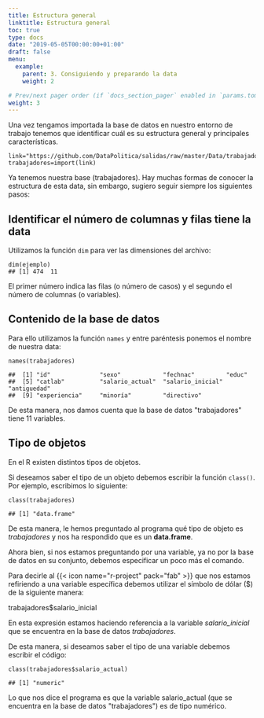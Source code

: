 ```yaml
---
title: Estructura general
linktitle: Estructura general
toc: true
type: docs
date: "2019-05-05T00:00:00+01:00"
draft: false
menu:
  example:
    parent: 3. Consiguiendo y preparando la data
    weight: 2

# Prev/next pager order (if `docs_section_pager` enabled in `params.toml`)
weight: 3
---
```


Una vez tengamos importada la base de datos en nuestro entorno de trabajo tenemos que identificar cuál es su estructura general y principales características. 

    link="https://github.com/DataPolitica/salidas/raw/master/Data/trabajadores.sav"
    trabajadores=import(link)

Ya tenemos nuestra base (trabajadores). Hay muchas formas de conocer la estructura de esta data, sin embargo, sugiero seguir siempre los siguientes pasos:

## Identificar el número de columnas y filas tiene la data

Utilizamos la función `dim` para ver las dimensiones del archivo:

    dim(ejemplo)
    ## [1] 474  11

El primer número indica las filas (o número de casos) y el segundo el número de columnas (o variables).

## Contenido de la base de datos

Para ello utilizamos la función `names` y entre paréntesis ponemos el nombre de nuestra data:

    names(trabajadores)

    ##  [1] "id"              "sexo"            "fechnac"         "educ"           
    ##  [5] "catlab"          "salario_actual"  "salario_inicial" "antiguedad"     
    ##  [9] "experiencia"     "minoría"         "directivo"

De esta manera, nos damos cuenta que la base de datos "trabajadores" tiene 11 variables.

## Tipo de objetos

En el R existen distintos tipos de objetos.

Si deseamos saber el tipo de un objeto debemos escribir la función `class()`. Por ejemplo, escribimos lo siguiente:

    class(trabajadores)

    ## [1] "data.frame"

De esta manera, le hemos preguntado al programa qué tipo de objeto es *trabajadores* y nos ha respondido que es un **data.frame**.

Ahora bien, si nos estamos preguntando por una variable, ya no por la base de datos en su conjunto, debemos especificar un poco más el comando. 

Para decirle al {{< icon name="r-project" pack="fab" >}} que nos estamos refiriendo a una variable específica debemos utilizar el símbolo de dólar ($) de la siguiente manera:

trabajadores$salario_inicial 

En esta expresión estamos haciendo referencia a la variable *salario_inicial* que se encuentra en la base de datos *trabajadores*.

De esta manera, si deseamos saber el tipo de una variable debemos escribir el código: 

    class(trabajadores$salario_actual)

    ## [1] "numeric"

Lo que nos dice el programa es que la variable salario_actual (que se encuentra en la base de datos "trabajadores") es de tipo numérico. 

